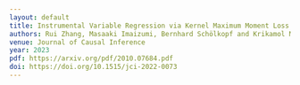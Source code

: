 ```yaml
---
layout: default
title: Instrumental Variable Regression via Kernel Maximum Moment Loss
authors: Rui Zhang, Masaaki Imaizumi, Bernhard Schölkopf and Krikamol Muandet
venue: Journal of Causal Inference
year: 2023
pdf: https://arxiv.org/pdf/2010.07684.pdf
doi: https://doi.org/10.1515/jci-2022-0073
---
```

